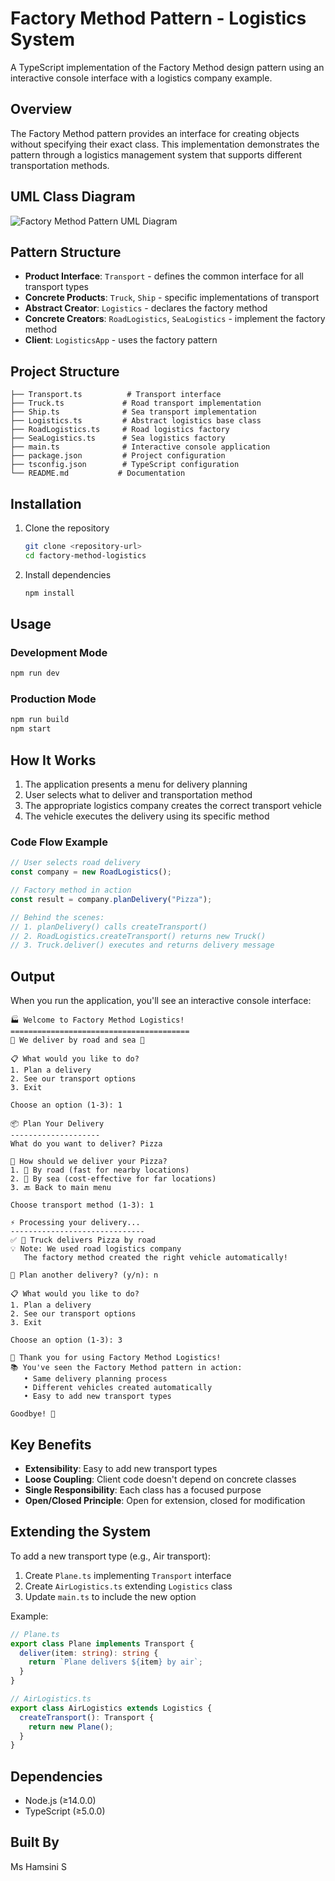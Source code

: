 # Factory Method Pattern - Logistics System

A TypeScript implementation of the Factory Method design pattern using an interactive console interface with a logistics company example.

## Overview

The Factory Method pattern provides an interface for creating objects without specifying their exact class. This implementation demonstrates the pattern through a logistics management system that supports different transportation methods.

## UML Class Diagram

![Factory Method Pattern UML Diagram](Factory_Pattern.png)

## Pattern Structure

- **Product Interface**: `Transport` - defines the common interface for all transport types
- **Concrete Products**: `Truck`, `Ship` - specific implementations of transport
- **Abstract Creator**: `Logistics` - declares the factory method
- **Concrete Creators**: `RoadLogistics`, `SeaLogistics` - implement the factory method
- **Client**: `LogisticsApp` - uses the factory pattern

## Project Structure

```
├── Transport.ts          # Transport interface
├── Truck.ts             # Road transport implementation
├── Ship.ts              # Sea transport implementation
├── Logistics.ts         # Abstract logistics base class
├── RoadLogistics.ts     # Road logistics factory
├── SeaLogistics.ts      # Sea logistics factory
├── main.ts              # Interactive console application
├── package.json         # Project configuration
├── tsconfig.json        # TypeScript configuration
└── README.md           # Documentation
```

## Installation

1. Clone the repository

   ```bash
   git clone <repository-url>
   cd factory-method-logistics
   ```

2. Install dependencies
   ```bash
   npm install
   ```

## Usage

### Development Mode

```bash
npm run dev
```

### Production Mode

```bash
npm run build
npm start
```

## How It Works

1. The application presents a menu for delivery planning
2. User selects what to deliver and transportation method
3. The appropriate logistics company creates the correct transport vehicle
4. The vehicle executes the delivery using its specific method

### Code Flow Example

```typescript
// User selects road delivery
const company = new RoadLogistics();

// Factory method in action
const result = company.planDelivery("Pizza");

// Behind the scenes:
// 1. planDelivery() calls createTransport()
// 2. RoadLogistics.createTransport() returns new Truck()
// 3. Truck.deliver() executes and returns delivery message
```

## Output

When you run the application, you'll see an interactive console interface:

```
🏭 Welcome to Factory Method Logistics!
========================================
🚛 We deliver by road and sea 🚢

📋 What would you like to do?
1. Plan a delivery
2. See our transport options
3. Exit

Choose an option (1-3): 1

📦 Plan Your Delivery
--------------------
What do you want to deliver? Pizza

🚚 How should we deliver your Pizza?
1. 🚛 By road (fast for nearby locations)
2. 🚢 By sea (cost-effective for far locations)
3. 🔙 Back to main menu

Choose transport method (1-3): 1

⚡ Processing your delivery...
------------------------------
✅ 🚛 Truck delivers Pizza by road
💡 Note: We used road logistics company
   The factory method created the right vehicle automatically!

🔄 Plan another delivery? (y/n): n

📋 What would you like to do?
1. Plan a delivery
2. See our transport options
3. Exit

Choose an option (1-3): 3

🎉 Thank you for using Factory Method Logistics!
📚 You've seen the Factory Method pattern in action:
   • Same delivery planning process
   • Different vehicles created automatically
   • Easy to add new transport types

Goodbye! 👋
```

## Key Benefits

- **Extensibility**: Easy to add new transport types
- **Loose Coupling**: Client code doesn't depend on concrete classes
- **Single Responsibility**: Each class has a focused purpose
- **Open/Closed Principle**: Open for extension, closed for modification

## Extending the System

To add a new transport type (e.g., Air transport):

1. Create `Plane.ts` implementing `Transport` interface
2. Create `AirLogistics.ts` extending `Logistics` class
3. Update `main.ts` to include the new option

Example:

```typescript
// Plane.ts
export class Plane implements Transport {
  deliver(item: string): string {
    return `Plane delivers ${item} by air`;
  }
}

// AirLogistics.ts
export class AirLogistics extends Logistics {
  createTransport(): Transport {
    return new Plane();
  }
}
```

## Dependencies

- Node.js (≥14.0.0)
- TypeScript (≥5.0.0)

## Built By

Ms Hamsini S
